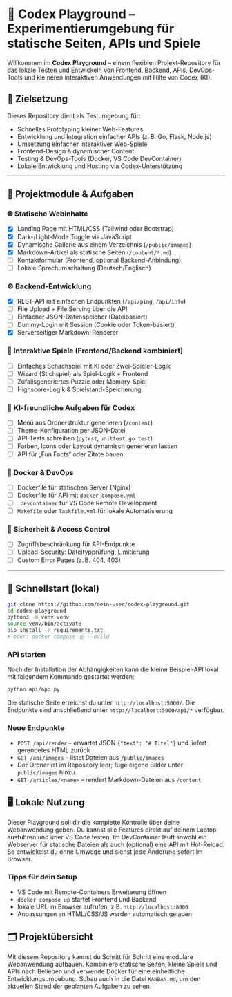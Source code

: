 # 🧪 Codex Playground – Experimentierumgebung für statische Seiten, APIs und Spiele

Willkommen im **Codex Playground** – einem flexiblen Projekt-Repository für das lokale Testen und Entwickeln von Frontend, Backend, APIs, DevOps-Tools und kleineren interaktiven Anwendungen mit Hilfe von Codex (KI).

## 📌 Zielsetzung

Dieses Repository dient als Testumgebung für:
- Schnelles Prototyping kleiner Web-Features
- Entwicklung und Integration einfacher APIs (z. B. Go, Flask, Node.js)
- Umsetzung einfacher interaktiver Web-Spiele
- Frontend-Design & dynamischer Content
- Testing & DevOps-Tools (Docker, VS Code DevContainer)
- Lokale Entwicklung und Hosting via Codex-Unterstützung

---

## 🔧 Projektmodule & Aufgaben

### 🌐 Statische Webinhalte
- [x] Landing Page mit HTML/CSS (Tailwind oder Bootstrap)
- [x] Dark-/Light-Mode Toggle via JavaScript
- [x] Dynamische Gallerie aus einem Verzeichnis (`/public/images`)
- [x] Markdown-Artikel als statische Seiten (`/content/*.md`)
- [ ] Kontaktformular (Frontend, optional Backend-Anbindung)
- [ ] Lokale Sprachumschaltung (Deutsch/Englisch)

### ⚙️ Backend-Entwicklung
- [x] REST-API mit einfachen Endpunkten (`/api/ping`, `/api/info`)
- [ ] File Upload + File Serving über die API
- [ ] Einfacher JSON-Datenspeicher (Dateibasiert)
- [ ] Dummy-Login mit Session (Cookie oder Token-basiert)
- [x] Serverseitiger Markdown-Renderer

### 🎲 Interaktive Spiele (Frontend/Backend kombiniert)
- [ ] Einfaches Schachspiel mit KI oder Zwei-Spieler-Logik
- [ ] Wizard (Stichspiel) als Spiel-Logik + Frontend
- [ ] Zufallsgeneriertes Puzzle oder Memory-Spiel
- [ ] Highscore-Logik & Spielstand-Speicherung

### 🧠 KI-freundliche Aufgaben für Codex
- [ ] Menü aus Ordnerstruktur generieren (`/content`)
- [ ] Theme-Konfiguration per JSON-Datei
- [ ] API-Tests schreiben (`pytest`, `unittest`, `go test`)
- [ ] Farben, Icons oder Layout dynamisch generieren lassen
- [ ] API für „Fun Facts“ oder Zitate bauen

### 🐳 Docker & DevOps
- [ ] Dockerfile für statischen Server (Nginx)
- [ ] Dockerfile für API mit `docker-compose.yml`
- [ ] `.devcontainer` für VS Code Remote Development
- [ ] `Makefile` oder `Taskfile.yml` für lokale Automatisierung

### 🔐 Sicherheit & Access Control
- [ ] Zugriffsbeschränkung für API-Endpunkte
- [ ] Upload-Security: Dateitypprüfung, Limitierung
- [ ] Custom Error Pages (z. B. 404, 403)

---

## 🚀 Schnellstart (lokal)

```bash
git clone https://github.com/dein-user/codex-playground.git
cd codex-playground
python3 -m venv venv
source venv/bin/activate
pip install -r requirements.txt
# oder: docker compose up --build
```

### API starten

Nach der Installation der Abhängigkeiten kann die kleine Beispiel‑API
lokal mit folgendem Kommando gestartet werden:

```bash
python api/app.py
```

Die statische Seite erreichst du unter `http://localhost:5000/`.
Die Endpunkte sind anschließend unter `http://localhost:5000/api/*` verfügbar.

### Neue Endpunkte

- `POST /api/render` – erwartet JSON `{"text": "# Titel"}` und liefert gerendetes HTML zurück
- `GET /api/images` – listet Dateien aus `/public/images`
- Der Ordner ist im Repository leer; füge eigene Bilder unter `public/images` hinzu.
- `GET /articles/<name>` – rendert Markdown-Dateien aus `/content`

## 🖥️ Lokale Nutzung

Dieser Playground soll dir die komplette Kontrolle über deine Webanwendung geben.
Du kannst alle Features direkt auf deinem Laptop ausführen und über VS Code testen.
Im DevContainer läuft sowohl ein Webserver für statische Dateien als auch
(optional) eine API mit Hot-Reload. So entwickelst du ohne Umwege und siehst jede
Änderung sofort im Browser.

### Tipps für dein Setup
- VS Code mit Remote-Containers Erweiterung öffnen
- `docker compose up` startet Frontend und Backend
- lokale URL im Browser aufrufen, z.B. `http://localhost:8000`
- Anpassungen an HTML/CSS/JS werden automatisch geladen

## 🗂️ Projektübersicht

Mit diesem Repository kannst du Schritt für Schritt eine modulare Webanwendung
aufbauen. Kombiniere statische Seiten, kleine Spiele und APIs nach Belieben und
verwende Docker für eine einheitliche Entwicklungsumgebung. Schau auch in die
Datei `KANBAN.md`, um den aktuellen Stand der geplanten Aufgaben zu sehen.
